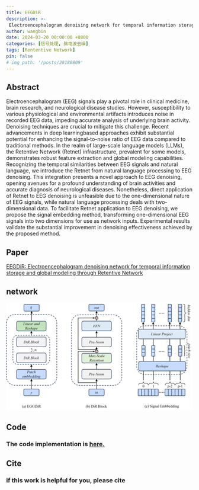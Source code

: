```yaml
---
title: EEGDiR
description: >-
 Electroencephalogram denoising network for temporal information storage and global modeling through Retentive.
author: wangbin
date: 2024-03-20 00:00:00 +0800
categories: [信号处理, 脑电波去噪]
tags: [Rententive Network]
pin: false
# img_path: '/posts/20180809'
---
```


## Abstract

Electroencephalogram (EEG) signals play a pivotal role in clinical medicine, brain research, and neurological disease studies. However, susceptibility to various physiological and environmental artifacts introduces noise in recorded EEG data, impeding accurate analysis of underlying brain activity. Denoising techniques are crucial to mitigate this challenge. Recent advancements in deep learningbased approaches exhibit substantial potential for enhancing the signal-to-noise ratio of EEG data compared to traditional methods. In the realm of large-scale language models (LLMs), the Retentive Network (Retnet) infrastructure, prevalent for some models, demonstrates robust feature extraction and global modeling capabilities. Recognizing the temporal similarities between EEG signals and natural language, we introduce the Retnet from natural language processing to EEG denoising. This integration presents a novel approach to EEG denoising, opening avenues for a profound understanding of brain activities and accurate diagnosis of neurological diseases. Nonetheless, direct application of Retnet to EEG denoising is unfeasible due to the one-dimensional nature of EEG signals, while natural language processing deals with two-dimensional data. To facilitate Retnet application to EEG denoising, we propose the signal embedding method, transforming one-dimensional EEG signals into two dimensions for use as network inputs. Experimental results validate the substantial improvement in denoising effectiveness achieved by the proposed method.

## Paper
[EEGDiR: Electroencephalogram denoising network for temporal information storage and global modeling through Retentive Network]( )

## network 
![网络结构图](../assets/img/wangbin/eeg.jpg)
## Code

### The code implementation is [here.](https://github.com/woldier/EEGDiR)

## Cite

### if this work is helpful for you, please cite
```

```

